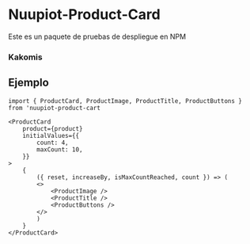 # Nuupiot-Product-Card

Este es un paquete de pruebas de despliegue en NPM

### Kakomis

## Ejemplo

```
import { ProductCard, ProductImage, ProductTitle, ProductButtons } from 'nuupiot-product-cart
```

```
<ProductCard
    product={product}
    initialValues={{
        count: 4,
        maxCount: 10,
    }}
>
    {
        ({ reset, increaseBy, isMaxCountReached, count }) => (
        <>
            <ProductImage />
            <ProductTitle />
            <ProductButtons />
        </>
        )
    }
</ProductCard>
```